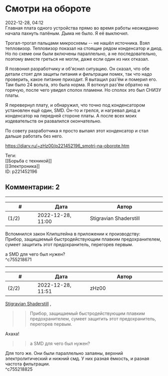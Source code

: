Смотри на обороте
=================

  
2022-12-28, 04:12  
 Главная плата одного устройства прямо во время работы неожиданно начала пахнуть палёным. Дыма не было. Я её выключил.   
   
 Трогал-трогал пальцами микросхемы -- не нашёл источника. Взял тепловизор. Тепловизор показал на стоящие рядом конденсатор и диод. Но по схеме они были включены параллельно, а не последовательно, поэтому вместе греться не могли, даже если один из них отказал.   
   
 Я позвонил разработчику и об'яснил ситуацию. Он сказал, что обе детали стоят для защиты питания и фильтрации помех, так что надо проверить, какое питание приходит. Я вытащил раз'ём и померил его. Там было 24 вольта, это была норма. Я воткнул раз'ём обратно на горячую, после чего увидел сполох пламени. Но сполох это был СНИЗУ платы.   
   
 Я перевернул плату, и обнаружил, что точно под конденсатором установлен ещё один, SMD. Он-то и грелся, и нагревал диод и конденсатор на передней стороне платы. А после всех моих издевательств он развалился окончательно.   
   
 По совету разработчика я просто выпаял этот конденсатор и стал дальше работать без него.   
  
<https://diary.ru/~zHz00/p221452196_smotri-na-oborote.htm>  
  
Теги:  
[[Борьба с техникой]]  
[[Электроника]]  
ID: p221452196  


Комментарии: 2
--------------

  


---



|         #         |              Дата              |                     Автор                     |           ID           |
| --- | --- | --- | --- |
| (1/2) | 2022-12-28, 11:00 | Stigravian Shaderstill | c755218671 |

  
  Вспомнился закон Клипштейна в приложении к производству:   
 Прибор, защищаемый быстродействующим плавким предохранителем, сумеет защитить этот предохранитель, перегорев первым.   
    
 а SMD для чего был нужен?   
 ^c755218671

---



|         #         |              Дата              |                     Автор                     |           ID           |
| --- | --- | --- | --- |
| (2/2) | 2022-12-28, 11:51 | zHz00 | c755218825 |

  
  [Stigravian Shaderstill](https://stigravian.diary.ru "Science, Death, Rock-n-Roll")  ,   
 >>Прибор, защищаемый быстродействующим плавким предохранителем, сумеет защитить этот предохранитель, перегорев первым.   
   
 Ахаха!   
   
 >>а SMD для чего был нужен?   
   
 Для того же. Они были параллельно запаяны, верхний электролитический и нижний смд. У них разная ёмкость, и разная частота фильтрации.   
 ^c755218825